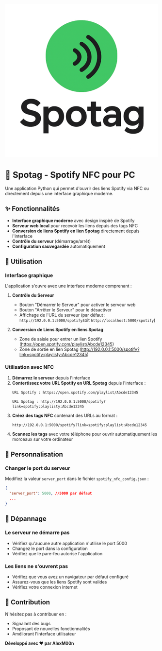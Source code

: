 ![SpotagLogo](https://raw.githubusercontent.com/alex-m00n/Spotag/main/spotag.png)
# 🎵 Spotag - Spotify NFC pour PC

Une application Python qui permet d'ouvrir des liens Spotify via NFC ou directement depuis une interface graphique moderne.

## ✨ Fonctionnalités

- **Interface graphique moderne** avec design inspiré de Spotify
- **Serveur web local** pour recevoir les liens depuis des tags NFC
- **Conversion de liens Spotify en lien Spotag** directement depuis l'interface
- **Contrôle du serveur** (démarrage/arrêt)
- **Configuration sauvegardée** automatiquement

## 📱 Utilisation

### Interface graphique

L'application s'ouvre avec une interface moderne comprenant :

1. **Contrôle du Serveur**
   - Bouton "Démarrer le Serveur" pour activer le serveur web
   - Bouton "Arrêter le Serveur" pour le désactiver
   - Affichage de l'URL du serveur (par défaut : `http://192.0.0.1:5000/spotify`soit `http://localhost:5000/spotify`)

2. **Conversion de Liens Spotify en liens Spotag**
   - Zone de saisie pour entrer un lien Spotify (https://open.spotify.com/playlist/Abcde12345)
   - Zone de sortie en lien Spotag (http://192.0.0.1:5000/spotify?link=spotify:playlisty:Abcde12345)

### Utilisation avec NFC

1. **Démarrez le serveur** depuis l'interface
2. **Contertissez votre URL Spotify en URL Spotag** depuis l'interface :
   ```
   URL Spotify : https://open.spotify.com/playlist/Abcde12345
   ```
   ```
   URL Spotag : http://192.0.0.1:5000/spotify?link=spotify:playlisty:Abcde12345
   ```
3. **Créez des tags NFC** contenant des URLs au format :
   ```
   http://192.0.0.1:5000/spotify?link=spotify:playlist:Abcde12345
   ```
4. **Scannez les tags** avec votre téléphone pour ouvrir automatiquement les morceaux sur votre ordinateur


## 🔧 Personnalisation

### Changer le port du serveur
Modifiez la valeur `server_port` dans le fichier `spotify_nfc_config.json` :
```json
{
  "server_port": 5000, //5000 par défaut
  ...
}
```

## 🐛 Dépannage

### Le serveur ne démarre pas
- Vérifiez qu'aucune autre application n'utilise le port 5000
- Changez le port dans la configuration
- Vérifiez que le pare-feu autorise l'application

### Les liens ne s'ouvrent pas
- Vérifiez que vous avez un navigateur par défaut configuré
- Assurez-vous que les liens Spotify sont valides
- Vérifiez votre connexion internet


## 🤝 Contribution

N'hésitez pas à contribuer en :
- Signalant des bugs
- Proposant de nouvelles fonctionnalités
- Améliorant l'interface utilisateur


**Développé avec ❤️ par AlexM00n**
